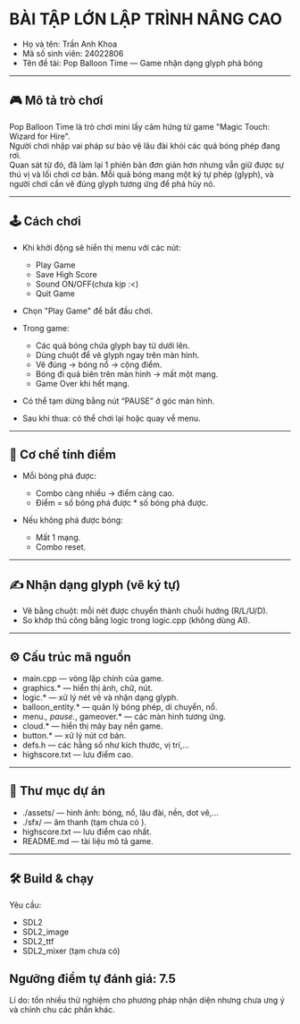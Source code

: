 # BÀI TẬP LỚN LẬP TRÌNH NÂNG CAO

- Họ và tên: Trần Anh Khoa  
- Mã số sinh viên: 24022806  
- Tên đề tài: Pop Balloon Time — Game nhận dạng glyph phá bóng  

---

## 🎮 Mô tả trò chơi

Pop Balloon Time là trò chơi mini lấy cảm hứng từ game "Magic Touch: Wizard for Hire".  
Người chơi nhập vai pháp sư bảo vệ lâu đài khỏi các quả bóng phép đang rơi.  
Quan sát từ đó, đã làm lại 1 phiên bản đơn giản hơn nhưng vẫn giữ được sự thú vị và lối chơi cơ bản.
Mỗi quả bóng mang một ký tự phép (glyph), và người chơi cần vẽ đúng glyph tương ứng để phá hủy nó.

---

## 🕹️ Cách chơi

- Khi khởi động sẽ hiển thị menu với các nút:  
  - Play Game  
  - Save High Score  
  - Sound ON/OFF(chưa kịp :<) 
  - Quit Game

- Chọn "Play Game" để bắt đầu chơi.

- Trong game:
  - Các quả bóng chứa glyph bay từ dưới lên.
  - Dùng chuột để vẽ glyph ngay trên màn hình.
  - Vẽ đúng → bóng nổ → cộng điểm.
  - Bóng đi quá biên trên màn hình → mất một mạng.
  - Game Over khi hết mạng.

- Có thể tạm dừng bằng nút “PAUSE” ở góc màn hình.

- Sau khi thua: có thể chơi lại hoặc quay về menu.

---

## 🧠 Cơ chế tính điểm

- Mỗi bóng phá được:
  - Combo càng nhiều → điểm càng cao.
  - Điểm = số bóng phá được * số bóng phá được.

- Nếu không phá được bóng:
  - Mất 1 mạng.
  - Combo reset.

---

## ✍️ Nhận dạng glyph (vẽ ký tự)

- Vẽ bằng chuột: mỗi nét được chuyển thành chuỗi hướng (R/L/U/D).
- So khớp thủ công bằng logic trong logic.cpp (không dùng AI).

---

## ⚙️ Cấu trúc mã nguồn

- main.cpp — vòng lặp chính của game.
- graphics.* — hiển thị ảnh, chữ, nút.
- logic.* — xử lý nét vẽ và nhận dạng glyph.
- balloon_entity.* — quản lý bóng phép, di chuyển, nổ.
- menu.*, pause.*, gameover.* — các màn hình tương ứng.
- cloud.* — hiển thị mây bay nền game.
- button.* — xử lý nút cơ bản.
- defs.h — các hằng số như kích thước, vị trí,...
- highscore.txt — lưu điểm cao.

---

## 📁 Thư mục dự án

- ./assets/ — hình ảnh: bóng, nổ, lâu đài, nền, dot vẽ,...
- ./sfx/ — âm thanh (tạm chưa có ).
- highscore.txt — lưu điểm cao nhất.
- README.md — tài liệu mô tả game.

---

## 🛠️ Build & chạy

Yêu cầu:
- SDL2  
- SDL2_image  
- SDL2_ttf  
- SDL2_mixer (tạm chưa có)
## Ngưỡng điểm tự đánh giá: 7.5 
 Lí do: tốn nhiều thử nghiệm cho phương pháp nhận diện nhưng chưa ưng ý và chỉnh chu các phần khác.
